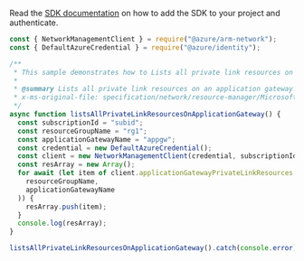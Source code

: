 Read the [SDK documentation](https://github.com/Azure/azure-sdk-for-js/blob/%40azure%2Farm-network_28.0.0/sdk/network/arm-network/README.md) on how to add the SDK to your project and authenticate.

```javascript
const { NetworkManagementClient } = require("@azure/arm-network");
const { DefaultAzureCredential } = require("@azure/identity");

/**
 * This sample demonstrates how to Lists all private link resources on an application gateway.
 *
 * @summary Lists all private link resources on an application gateway.
 * x-ms-original-file: specification/network/resource-manager/Microsoft.Network/stable/2021-08-01/examples/ApplicationGatewayPrivateLinkResourceList.json
 */
async function listsAllPrivateLinkResourcesOnApplicationGateway() {
  const subscriptionId = "subid";
  const resourceGroupName = "rg1";
  const applicationGatewayName = "appgw";
  const credential = new DefaultAzureCredential();
  const client = new NetworkManagementClient(credential, subscriptionId);
  const resArray = new Array();
  for await (let item of client.applicationGatewayPrivateLinkResources.list(
    resourceGroupName,
    applicationGatewayName
  )) {
    resArray.push(item);
  }
  console.log(resArray);
}

listsAllPrivateLinkResourcesOnApplicationGateway().catch(console.error);
```
